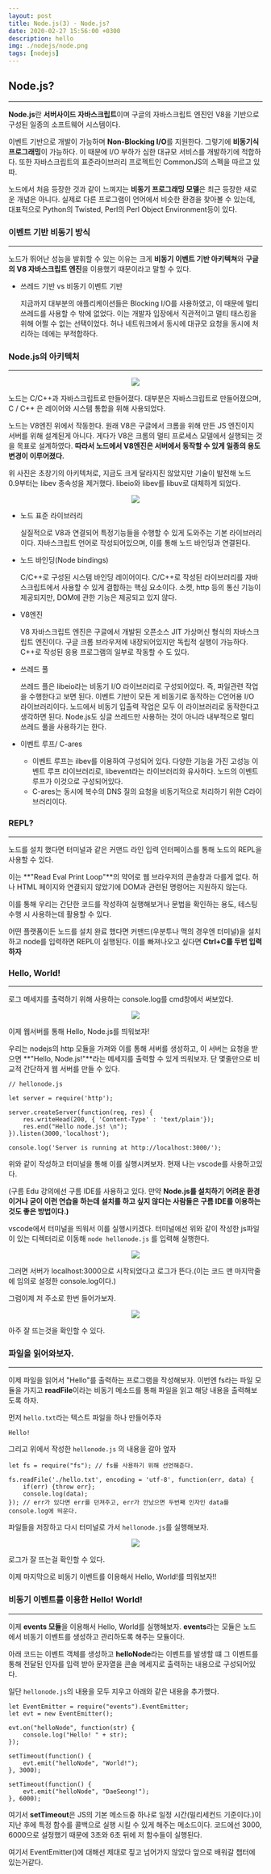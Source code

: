 ```yaml
---
layout: post
title: Node.js(3) - Node.js?
date: 2020-02-27 15:56:00 +0300
description: hello
img: ./nodejs/node.png
tags: [nodejs]
---
```


## Node.js?

---

**Node.js**란 **서버사이드 자바스크립트**이며 구글의 자바스크립트 엔진인 V8을 기반으로 구성된 일종의 소프트웨어 시스템이다.

이벤트 기반으로 개발이 가능하며 **Non-Blocking I/O**를 지원한다. 그렇기에 **비동기식 프로그래밍**이 가능하다. 이 때문에 I/O 부하가 심한 대규모 서비스를 개발하기에 적합하다. 또한 자바스크립트의 표준라이브러리 프로젝트인 CommonJS의 스펙을 따르고 있따.

노드에서 처음 등장한 것과 같이 느껴지는 **비동기 프로그래밍 모델**은 최근 등장한 새로운 개념은 아니다. 실제로 다른 프로그램이 언어에서 비슷한 환경을 찾아볼 수 있는데, 대표적으로 Python의 Twisted, Perl의 Perl Object Environment등이 있다.

### 이벤트 기반 비동기 방식

---

노드가 뛰어난 성능을 발휘할 수 있는 이유는 크게 **비동기 이벤트 기반 아키텍쳐**와 **구글의 V8 자바스크립트 엔진**을 이용했기 때문이라고 말할 수 있다.

- 쓰레드 기반 vs 비동기 이벤트 기반

  지금까지 대부분의 애플리케이션들은 Blocking I/O를 사용하였고, 이 때문에 멀티 쓰레드를 사용할 수 밖에 없었다. 이는 개발자 입장에서 직관적이고 멀티 태스킹을 위해 어쩔 수 없는 선택이었다. 허나 네트워크에서 동시에 대규모 요청을 동시에 처리하는 데에는 부적합하다.

### Node.js의 아키텍처

---

<center><img src="/assets/img/nodejs/2020-02-27-Node.js-공부(3)/1.png"></center>

노드는 C/C++과 자바스크립트로 만들어졌다. 대부분은 자바스크립트로 만들어졌으며, C / C++ 은 레이어와 시스템 통합을 위해 사용되었다.

노드는 V8엔진 위에서 작동한다. 원래 V8은 구글에서 크롬을 위해 만든 JS 엔진이지 서버를 위해 설계된게 아니다. 게다가 V8은 크롬의 멀티 프로세스 모델에서 실행되는 것을 목표로 설계하였다. **따라서 노드에서 V8엔진은 서버에서 동작할 수 있게 일종의 용도 변경이 이루어졌다.**

위 사진은 초창기의 아키텍처로, 지금도 크게 달라지진 않았지만 기술이 발전해 노드 0.9부터는 libev 종속성을 제거했다. libeio와 libev를 libuv로 대체하게 되었다.

<center><img src="/assets/img/nodejs/2020-02-27-Node.js-공부(3)/2.png"></center>

- 노드 표준 라이브러리

  실질적으로 V8과 연결되어 특정기능들을 수행할 수 있게 도와주는 기본 라이브러리이다. 자바스크립트 언어로 작성되어있으며, 이를 통해 노드 바인딩과 연결된다.

- 노드 바인딩(Node bindings)

  C/C++로 구성된 시스템 바인딩 레이어이다. C/C++로 작성된 라이브러리를 자바스크립트에서 사용할 수 있게 결합하는 핵심 요소이다. 소켓, http 등의 통신 기능이 제공되지만, DOM에 관한 기능은 제공되고 있지 않다.

- V8엔진

  V8 자바스크립트 엔진은 구글에서 개발된 오픈소스 JIT 가상머신 형식의 자바스크립트 엔진이다. 구글 크롬 브라우저에 내장되어있지만 독립적 실행이 가능하다. C++로 작성된 응용 프로그램의 일부로 작동할 수 도 있다.

- 쓰레드 풀

  쓰레드 플은 libeio라는 비동기 I/O 라이브러리로 구성되어있다. 즉, 파일관련 작업을 수행한다고 보면 된다. 이벤트 기반이 모든 게 비동기로 동작하는 C언어용 I/O 라이브러리이다. 노드에서 비동기 입출력 작업은 모두 이 라이브러리로 동작한다고 생각하면 된다. Node.js도 싱글 쓰레드만 사용하는 것이 아니라 내부적으로 멀티 쓰레드 풀을 사용하기는 한다.

- 이벤트 루프/ C-ares
  - 이벤트 루프는 ilbev를 이용하여 구성되어 있다. 다양한 기능을 가진 고성능 이벤트 루프 라이브러리로, libevent라는 라이브러리와 유사하다. 노드의 이벤트 루프가 이것으로 구성되어있다.
  - C-ares는 동시에 복수의 DNS 질의 요청을 비동기적으로 처리하기 위한 C라이브러리이다.

<center>
<ins class="kakao_ad_area" style="display:none; margin-top: 15px;" 
 data-ad-unit    = "DAN-1iykkck0nlqnp" 
 data-ad-width   = "250" 
 data-ad-height  = "250"></ins> 
<script type="text/javascript" src="//t1.daumcdn.net/kas/static/ba.min.js" async></script>
</center>

### REPL?

---

노드를 설치 했다면 터미널과 같은 커맨드 라인 입력 인터페이스를 통해 노드의 REPL을 사용할 수 있다.

이는 **"Read Eval Print Loop"**의 약어로 웹 브라우저의 콘솔창과 다를게 없다. 허나 HTML 페이지와 연결되지 않았기에 DOM과 관련된 명령어는 지원하지 않는다.

이를 통해 우리는 간단한 코드를 작성하여 실행해보거나 문법을 확인하는 용도, 테스팅 수행 시 사용하는데 활용할 수 있다.

어떤 플랫폼이든 노드를 설치 완료 했다면 커맨드(우분투나 맥의 경우엔 터미널)을 설치하고 node를 입력하면 REPL이 실행된다. 이를 빠져나오고 싶다면 **Ctrl+C를 두번 입력하자**

### Hello, World!

---

로그 메세지를 출력하기 위해 사용하는 console.log를 cmd창에서 써보았다.

<center><img src="/assets/img/nodejs/2020-02-27-Node.js-공부(3)/3.png"></center>

이제 웹서버를 통해 Hello, Node.js를 띄워보자!

우리는 nodejs의 http 모듈을 가져와 이를 통해 서버를 생성하고, 이 서버는 요청을 받으면 **"Hello, Node.js!"**라는 메세지를 출력할 수 있게 띄워보자. 단 몇줄만으로 비교적 간단하게 웹 서버를 만들 수 있다.

    // hellonode.js

    let server = require('http');

    server.createServer(function(req, res) {
        res.writeHead(200, { 'Content-Type' : 'text/plain'});
        res.end("Hello node.js! \n");
    }).listen(3000,'localhost');

    console.log('Server is running at http://localhost:3000/');

위와 같이 작성하고 터미널을 통해 이를 실행시켜보자. 현재 나는 vscode를 사용하고있다.

(구름 Edu 강의에선 구름 IDE를 사용하고 있다. 만약 **Node.js를 설치하기 어려운 환경이거나 굳이 이런 연습을 하는데 설치를 하고 싶지 않다는 사람들은 구름 IDE를 이용하는 것도 좋은 방법이다.)**

vscode에서 터미널을 띄워서 이를 실행시키겠다. 터미널에선 위와 같이 작성한 js파일이 있는 디렉터리로 이동해 `node hellonode.js` 를 입력해 실행한다.

<center><img src="/assets/img/nodejs/2020-02-27-Node.js-공부(3)/4.png"></center>

그러면 서버가 localhost:3000으로 시작되었다고 로그가 뜬다.(이는 코드 맨 마지막줄에 임의로 설정한 console.log이다.)

그럼이제 저 주소로 한번 들어가보자.

<center><img src="/assets/img/nodejs/2020-02-27-Node.js-공부(3)/5.png"></center>

아주 잘 뜨는것을 확인할 수 있다.

### 파일을 읽어와보자.

---

이제 파일을 읽어서 "Hello"를 출력하는 프로그램을 작성해보자. 이번엔 fs라는 파일 모듈을 가지고 **readFile**이라는 비동기 메소드를 통해 파일을 읽고 해당 내용을 출력해보도록 하자.

먼저 `hello.txt`라는 텍스트 파일을 하나 만들어주자

    Hello!

그리고 위에서 작성한 `hellonode.js` 의 내용을 갈아 엎자

    let fs = require("fs"); // fs를 사용하기 위해 선언해준다.

    fs.readFile('./hello.txt', encoding = 'utf-8', function(err, data) {
        if(err) {throw err};
        console.log(data);
    }); // err가 있다면 err를 던져주고, err가 안났으면 두번째 인자인 data를 console.log에 띄운다.

파일들을 저장하고 다시 터미널로 가서 `hellonode.js`를 실행해보자.

<center><img src="/assets/img/nodejs/2020-02-27-Node.js-공부(3)/6.png"></center>

로그가 잘 뜨는걸 확인할 수 있다.

이제 마지막으로 비동기 이벤트를 이용해서 Hello, World!를 띄워보자!!

### 비동기 이벤트를 이용한 Hello! World!

---

이제 **events 모듈**을 이용해서 Hello, World를 실행해보자. **events**라는 모듈은 노드에서 비동기 이벤트를 생성하고 관리하도록 해주는 모듈이다.

아래 코드는 이벤트 객체를 생성하고 **helloNode**라는 이벤트를 발생할 떄 그 이벤트를 통해 전달된 인자를 입력 받아 문자열을 콘솔 메세지로 출력하는 내용으로 구성되어있다.

일단 `hellonode.js`의 내용을 모두 지우고 아래와 같은 내용을 추가했다.

    let EventEmitter = require("events").EventEmitter;
    let evt = new EventEmitter();

    evt.on("helloNode", function(str) {
        console.log("Hello! " + str);
    });

    setTimeout(function() {
        evt.emit("helloNode", "World!");
    }, 3000);

    setTimeout(function() {
        evt.emit("helloNode", "DaeSeong!");
    }, 6000);

여기서 **setTimeout**은 JS의 기본 메소드중 하나로 일정 시간(밀리세컨드 기준이다.)이 지난 후에 특정 함수를 콜백으로 실행 시킬 수 있게 해주는 메소드이다. 코드에선 3000, 6000으로 설정했기 때문에 3초와 6초 뒤에 저 함수들이 실행된다.

여기서 EventEmitter()에 대해선 제대로 짚고 넘어가지 않았다 앞으로 배워갈 챕터에 있는거같다.
